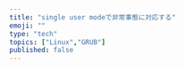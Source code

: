 ```yaml
---
title: "single user modeで非常事態に対応する"
emoji: ""
type: "tech"
topics: ["Linux","GRUB"]
published: false
---
```



